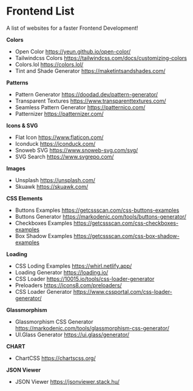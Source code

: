 # Frontend List
A list of websites for a faster Frontend Development!

**Colors**
- Open Color https://yeun.github.io/open-color/
- Tailwindcss Colors https://tailwindcss.com/docs/customizing-colors
- Colors.lol https://colors.lol/
- Tint and Shade Generator https://maketintsandshades.com/

**Patterns**
- Pattern Generator https://doodad.dev/pattern-generator/
- Transparent Textures https://www.transparenttextures.com/
- Seamless Pattern Generator https://patternico.com/
- Patternizer https://patternizer.com/

**Icons & SVG**
- Flat Icon https://www.flaticon.com/
- Iconduck https://iconduck.com/
- Snoweb SVG https://www.snoweb-svg.com/svg/
- SVG Search https://www.svgrepo.com/

**Images**
- Unsplash https://unsplash.com/
- Skuawk https://skuawk.com/

**CSS Elements**
- Buttons Examples https://getcssscan.com/css-buttons-examples
- Buttons Generator https://markodenic.com/tools/buttons-generator/
- Checkboxes Examples https://getcssscan.com/css-checkboxes-examples
- Box Shadow Examples https://getcssscan.com/css-box-shadow-examples

**Loading**
- CSS Loding Examples https://whirl.netlify.app/
- Loading Generator https://loading.io/
- CSS Loader https://10015.io/tools/css-loader-generator
- Preloaders https://icons8.com/preloaders/
- CSS Loader Generator https://www.cssportal.com/css-loader-generator/

**Glassmorphism**
- Glassmorphism CSS Generator https://markodenic.com/tools/glassmorphism-css-generator/
- UI.Glass Generator https://ui.glass/generator/

**CHART**
- ChartCSS https://chartscss.org/

**JSON Viewer**
- JSON Viewer https://jsonviewer.stack.hu/
